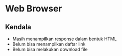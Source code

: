 # Web Browser
## Kendala
- Masih menampilkan response dalam bentuk HTML
- Belum bisa menampilkan daftar link
- Belum bisa melakukan download file
